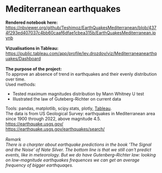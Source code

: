 # Mediterranean earthquakes
<b>Rendered notebook here:</b><br>
https://nbviewer.org/github/Teshimoz/EarthQuakesMediterranean/blob/4374f293ed407037c4bb60caaf6dfae1cbea315b/EarthQuakesMediterranean.ipynb
<br><br>
<b>Vizualisations in Tableau:</b><br>
https://public.tableau.com/app/profile/lev.drozdov/viz/Mediterraneanearthquakes/Dashboard
<br><br>
<b>The purpose of the project:</b><br>
To approve an absence of trend in earthquakes and their evenly distribution over time.<br>
Used methods:
* Tested maximum magnitudes distribution by Mann Whitney U test
* Illustrated the law of Guteberg-Richter on current data

Tools: pandas, matplotlib, scipy.stats, plotly, <a href='https://public.tableau.com/app/profile/lev.drozdov/viz/Mediterraneanearthquakes/Dashboard'>Tableau</a>.<br>
The data is from US Geological Survey: earthquakes in Mediterranean area since 1900 through 2022, above magnitude 4.5.<br>
https://earthquake.usgs.gov/
https://earthquake.usgs.gov/earthquakes/search/
<br>
<br>
<i>Remark<br>
There is a charpter about earthquake predictions in the book 'The Signal and the Noise' of Nate Silver. The bottom line is that we still can't predict events, like in meteorology. But we do have Gutenberg–Richter law:
looking on low-magnitude earthquakes frequences we can get an average frequency of bigger earthquaqes.</i>
